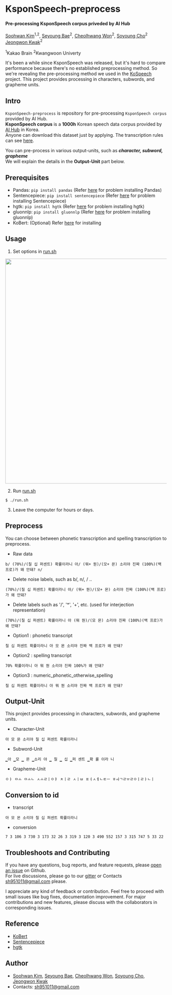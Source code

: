 # KsponSpeech-preprocess
#### Pre-processing KsponSpeech corpus priveded by AI Hub
  
[Soohwan Kim](https://github.com/sooftware)<sup>1,2</sup>, [Seyoung Bae](https://github.com/triplet02)<sup>2</sup>, [Cheolhwang Won](https://github.com/wch18735)<sup>2</sup>, [Soyoung Cho](https://github.com/SoYoungCho)<sup>2</sup> [Jeongwon Kwak](https://github.com/jeongwonkwak)<sup>2</sup>  
  
<sup>1</sup>Kakao Brain  <sup>2</sup>Kwangwoon Univerty  
   
It's been a while since KsponSpeech was released, but it's hard to compare performance because there's no established preprocessing method. So we're revealing the pre-processing method we used in the [KoSpeech](https://github.com/sooftware/KoSpeech) project. This project provides processing in characters, subwords, and grapheme units.    
  
## Intro

`KsponSpeech-preprocess` is repository for pre-processing `KsponSpeech corpus` provided by AI Hub.  
**KsponSpeech corpus** is a **1000h** Korean speech data corpus provided by [AI Hub](http://www.aihub.or.kr/) in Korea.   
Anyone can download this dataset just by applying. The transcription rules can see [here](http://www.aihub.or.kr/sites/default/files/2019-12/%ED%95%9C%EA%B5%AD%EC%96%B4%20%EC%9D%8C%EC%84%B1%20%EC%A0%84%EC%82%AC%EA%B7%9C%EC%B9%99%20v1.0.pdf).  
  
You can pre-process in various output-units, such as ***character, subword, grapheme***  
We will explain the details in the **Output-Unit** part below.
   
## Prerequisites
* Pandas: `pip install pandas` (Refer [here](https://github.com/pandas-dev/pandas) for problem installing Pandas)  
* Sentencepiece: `pip install sentencepiece` (Refer [here](https://github.com/google/sentencepiece) for problem installing Sentencepiece) 
* hgtk: `pip install hgtk` (Refer [here](https://github.com/bluedisk/hangul-toolkit) for problem installing hgtk)   
* gluonnlp: `pip install gluonnlp` (Refer [here](https://github.com/dmlc/gluon-nlp) for problem installing gluonnlp)
* KoBert: (Optional) Refer [here](https://github.com/SKTBrain/KoBERT) for installing   
  
## Usage
  
1. Set options in [run.sh](https://github.com/sooftware/KsponSpeech-preprocess/blob/master/run.sh)  
  
<img src="https://user-images.githubusercontent.com/42150335/90811422-8ae6c800-e35f-11ea-8768-5b9cd3417fab.png" width=700>
  
  
2. Run [run.sh](https://github.com/sooftware/KsponSpeech-preprocess/blob/master/run.sh)  
```shell
$ ./run.sh
```
  
3. Leave the computer for hours or days.  
   
## Preprocess
  
You can choose between phonetic transcription and spelling transcription to preprocess.  
  
* Raw data
```
b/ (70%)/(칠 십 퍼센트) 확률이라니 아/ (뭐+ 뭔)/(모+ 몬) 소리야 진짜 (100%)(백 프로)가 왜 안돼? n/
``` 
  
* Delete noise labels, such as b/, n/, / ..
```
(70%)/(칠 십 퍼센트) 확률이라니 아/ (뭐+ 뭔)/(모+ 몬) 소리야 진짜 (100%)(백 프로)가 왜 안돼?
```
  
* Delete labels such as '/', '*', '+', etc. (used for interjection representation)
```
(70%)/(칠 십 퍼센트) 확률이라니 아 (뭐 뭔)/(모 몬) 소리야 진짜 (100%)(백 프로)가 왜 안돼?
```
  
* Option1 : phonetic transcript
```
칠 십 퍼센트 확률이라니 아 모 몬 소리야 진짜 백 프로가 왜 안돼?
```

* Option2 : spelling transcript
```
70% 확률이라니 아 뭐 뭔 소리야 진짜 100%가 왜 안돼?
```
* Option3 : numeric_phonetic_otherwise_spelling
```
칠 십 퍼센트 확률이라니 아 뭐 뭔 소리야 진짜 백 프로가 왜 안돼?
```
  
## Output-Unit
   
This project provides processing in characters, subwords, and grapheme units.   
  
* Character-Unit
```
아 모 몬 소리야 칠 십 퍼센트 확률이라니
```
  
* Subword-Unit
```
▁아 ▁모 ▁ 몬 ▁소리 야 ▁ 칠 ▁ 십 ▁퍼 센트 ▁확 률 이라 니
```

* Grapheme-Unit
```
ㅇㅏ ㅁㅗ ㅁㅗㄴ ㅅㅗㄹㅣㅇㅑ ㅊㅣㄹ ㅅㅣㅂ ㅍㅓㅅㅔㄴㅌㅡ ㅎㅘㄱㄹㅠㄹㅇㅣㄹㅏㄴㅣ
```
   
## Conversion to id
  
* transcript
```
아 모 몬 소리야 칠 십 퍼센트 확률이라니
```

* conversion
```
7 3 106 3 730 3 173 32 26 3 319 3 120 3 490 552 157 3 315 747 5 33 22
```
   
## Troubleshoots and Contributing
  
If you have any questions, bug reports, and feature requests, please [open an issue](https://github.com/sooftware/KsponSpeech.preprocess/issues) on Github.   
For live discussions, please go to our [gitter](https://gitter.im/Korean-Speech-Recognition/community) or Contacts sh951011@gmail.com please.  
  
I appreciate any kind of feedback or contribution.  Feel free to proceed with small issues like bug fixes, documentation improvement.  For major contributions and new features, please discuss with the collaborators in corresponding issues.  
  
## Reference
  
* [KoBert](https://github.com/SKTBrain/KoBERT)  
* [Sentencepiece](https://github.com/google/sentencepiece)  
* [hgtk](https://github.com/bluedisk/hangul-toolkit)  
  
## Author
* [Soohwan Kim](https://github.com/sooftware), [Seyoung Bae](https://github.com/triplet02),  [Cheolhwang Won](https://github.com/wch18735), [Soyoung Cho](https://github.com/SoYoungCho), [Jeongwon Kwak](https://github.com/jeongwonkwak)
* Contacts: sh951011@gmail.com
